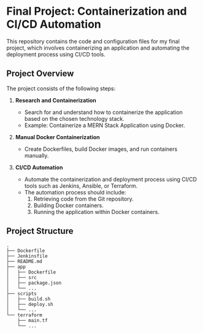 # Final Project: Containerization and CI/CD Automation

This repository contains the code and configuration files for my final project, which involves containerizing an application and automating the deployment process using CI/CD tools.

## Project Overview

The project consists of the following steps:

1. **Research and Containerization**
   - Search for and understand how to containerize the application based on the chosen technology stack.
   - Example: Containerize a MERN Stack Application using Docker.

2. **Manual Docker Containerization**
   - Create Dockerfiles, build Docker images, and run containers manually.

3. **CI/CD Automation**
   - Automate the containerization and deployment process using CI/CD tools such as Jenkins, Ansible, or Terraform.
   - The automation process should include:
     1. Retrieving code from the Git repository.
     2. Building Docker containers.
     3. Running the application within Docker containers.

## Project Structure

```plaintext
.
├── Dockerfile
├── Jenkinsfile
├── README.md
├── app
│   ├── Dockerfile
│   ├── src
│   ├── package.json
│   └── ...
├── scripts
│   ├── build.sh
│   ├── deploy.sh
│   └── ...
└── terraform
    ├── main.tf
    └── ...
